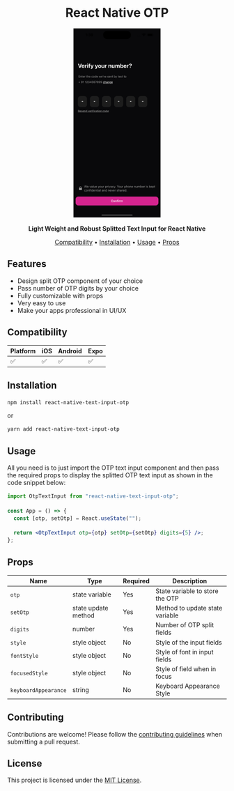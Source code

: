 <h1 align="center"> React Native OTP </h1>

<div align="center">
  <img src="assets/screenshot.png" alt="React Native OTP" width="200"/>
</div>

<p align="center">
  <strong>Light Weight and Robust Splitted Text Input for React Native</strong>
</p>

<p align="center">
  <a href="https://github.com/your-username/react-native-text-input-otp#compatibility">Compatibility</a>
  •
  <a href="https://github.com/your-username/react-native-text-input-otp#installation">Installation</a>
  •
  <a href="https://github.com/your-username/react-native-text-input-otp#usage">Usage</a>
  •
  <a href="https://github.com/your-username/react-native-text-input-otp#props">Props</a>
</p>

## Features

- Design split OTP component of your choice
- Pass number of OTP digits by your choice
- Fully customizable with props
- Very easy to use
- Make your apps professional in UI/UX

## Compatibility

| Platform | iOS | Android | Expo |
| -------- | --- | ------- | ---- |
| ✅       | ✅  | ✅      | ✅   |

## Installation

```sh
npm install react-native-text-input-otp
```

or

```sh
yarn add react-native-text-input-otp
```

## Usage

All you need is to just import the OTP text input component and then pass the required props to display the splitted OTP text input as shown in the code snippet below:

```jsx
import OtpTextInput from "react-native-text-input-otp";

const App = () => {
  const [otp, setOtp] = React.useState("");

  return <OtpTextInput otp={otp} setOtp={setOtp} digits={5} />;
};
```

## Props

| Name                 | Type                | Required | Description                     |
| -------------------- | ------------------- | -------- | ------------------------------- |
| `otp`                | state variable      | Yes      | State variable to store the OTP |
| `setOtp`             | state update method | Yes      | Method to update state variable |
| `digits`             | number              | Yes      | Number of OTP split fields      |
| `style`              | style object        | No       | Style of the input fields       |
| `fontStyle`          | style object        | No       | Style of font in input fields   |
| `focusedStyle`       | style object        | No       | Style of field when in focus    |
| `keyboardAppearance` | string              | No       | Keyboard Appearance Style       |

## Contributing

Contributions are welcome! Please follow the [contributing guidelines](CONTRIBUTING.md) when submitting a pull request.

## License

This project is licensed under the [MIT License](LICENSE).
